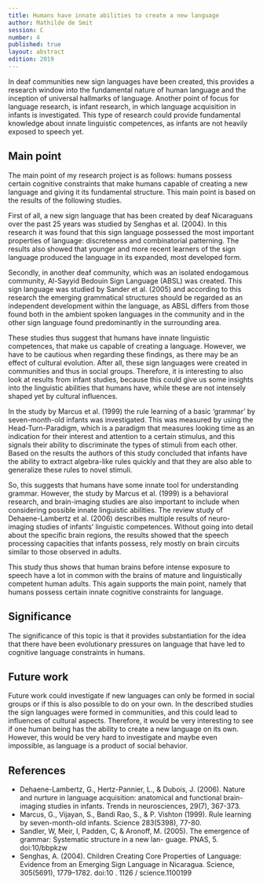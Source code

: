```yaml
---
title: Humans have innate abilities to create a new language
author: Mathilde de Smit
session: C
number: 4
published: true
layout: abstract
edition: 2019
---
```


In deaf communities new sign languages have been created, this provides a research window into the fundamental nature of human language and the inception of universal hallmarks of language. Another point of focus for language research, is infant research, in which language acquisition in infants is investigated. This type of research could provide fundamental knowledge about innate linguistic competences, as infants are not heavily exposed to speech yet.

Main point
----

The main point of my research project is as follows: humans possess certain cognitive constraints that make humans capable of creating a new language and giving it its fundamental structure. This main point is based on the results of the following studies.

First of all, a new sign language that has been created by deaf Nicaraguans over the past 25 years was studied by Senghas et al. (2004). In this research it was found that this sign language possessed the most important properties of language: discreteness and combinatorial patterning. The results also showed that younger and more recent learners of the sign language produced the language in its expanded, most developed form.

Secondly, in another deaf community, which was an isolated endogamous community, Al-Sayyid Bedouin Sign Language (ABSL) was created. This sign language was studied by Sander et al. (2005) and according to this research the emerging grammatical structures should be regarded as an independent development within the language, as ABSL differs from those found both in the ambient spoken languages in the community and in the other sign language found predominantly in the surrounding area.

These studies thus suggest that humans have innate linguistic competences, that make us capable of creating a language. However, we have to be cautious when regarding these findings, as there may be an effect of cultural evolution. After all, these sign languages were created in communities and thus in social groups. Therefore, it is interesting to also look at results from infant studies, because this could give us some insights into the linguistic abilities that humans have, while these are not intensely shaped yet by cultural influences.

In the study by Marcus et al. (1999) the rule learning of a basic ‘grammar’ by seven-month-old infants was investigated. This was measured by using the Head-Turn-Paradigm, which is a paradigm that measures looking time as an indication for their interest and attention to a certain stimulus, and this signals their ability to discriminate the types of stimuli from each other. Based on the results the authors of this study concluded that infants have the ability to extract algebra-like rules quickly and that they are also able to generalize these rules to novel stimuli.

So, this suggests that humans have some innate tool for understanding grammar. However, the study by Marcus et al. (1999) is a behavioral research, and brain-imaging studies are also important to include when considering possible innate linguistic abilities. The review study of Dehaene-Lambertz et al. (2006) describes multiple results of neuro-imaging studies of infants’ linguistic competences. Without going into detail about the specific brain regions, the results showed that the speech processing capacities that infants possess, rely mostly on brain circuits similar to those observed in adults.

This study thus shows that human brains before intense exposure to speech have a lot in common with the brains of mature and linguistically competent human adults. This again supports the main point, namely that humans possess certain innate cognitive constraints for language.

Significance
---

The significance of this topic is that it provides substantiation for the idea that there have been evolutionary pressures on language that have led to cognitive language constraints in humans.  

Future work
---

Future work could investigate if new languages can only be formed in social groups or if this is also possible to do on your own. In the described studies the sign languages were formed in communities, and this could lead to influences of cultural aspects. Therefore, it would be very interesting to see if one human being has the ability to create a new language on its own. However, this would be very hard to investigate and maybe even impossible, as language is a product of social behavior.

<div class="references">

References
----

- Dehaene-Lambertz, G., Hertz-Pannier, L., & Dubois, J. (2006). Nature and nurture in language acquisition: anatomical and functional brain-imaging studies in infants. Trends in neurosciences, 29(7), 367-373.
- Marcus, G., Vijayan, S., Bandi Rao, S., & P. Vishton (1999). Rule learning by seven-month-old infants. Science 283(5398), 77-80.
- Sandler, W, Meir, I, Padden, C, & Aronoff, M. (2005). The emergence of grammar: Systematic structure in a new lan- guage. PNAS, 5. doi:10/bbpkzw
- Senghas, A. (2004). Children Creating Core Properties of Language: Evidence from an Emerging Sign Language in Nicaragua. Science, 305(5691), 1779–1782. doi:10 . 1126 / science.1100199
</div>